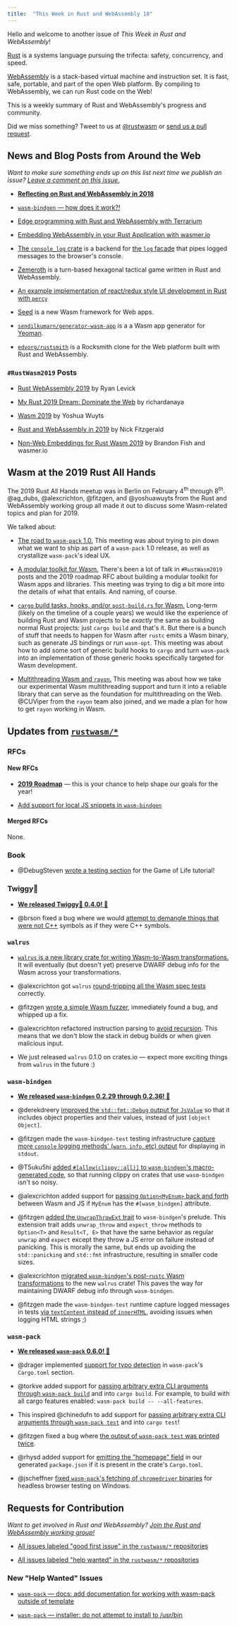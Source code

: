 ```yaml
---
title:  "This Week in Rust and WebAssembly 10"
---
```


Hello and welcome to another issue of *This Week in Rust and WebAssembly*!

[Rust](https://rust-lang.org) is a systems language pursuing the trifecta:
safety, concurrency, and speed.

[WebAssembly](http://webassembly.org) is a stack-based virtual machine and
instruction set. It is fast, safe, portable, and part of the open Web
platform. By compiling to WebAssembly, we can run Rust code on the Web!

This is a weekly summary of Rust and WebAssembly's progress and community.

Did we miss something? Tweet to us at [@rustwasm](https://twitter.com/rustwasm)
or [send us a pull request](https://github.com/rustwasm/rustwasm.github.io).

## News and Blog Posts from Around the Web

*Want to make sure something ends up on this list next time we publish an issue?
[Leave a comment on this issue.](https://github.com/rustwasm/team/issues/79)*

* [**Reflecting on Rust and WebAssembly in
  2018**](https://rustwasm.github.io/2018/12/06/reflecting-on-rust-and-wasm-in-2018.html)

* [`wasm-bindgen` &mdash; how does it
  work?!](http://fitzgeraldnick.com/2018/12/02/wasm-bindgen-how-does-it-work.html)

* [Edge programming with Rust and WebAssembly with
  Terrarium](https://www.fastly.com/blog/edge-programming-rust-web-assembly)

* [Embedding WebAssembly in your Rust Application with
  wasmer.io](https://medium.com/wasmer/executing-webassembly-in-your-rust-application-d5cd32e8ce46)

* [The `console_log` crate](https://github.com/iamcodemaker/console_log) is a
  backend for [the `log` facade](https://crates.io/crates/log) that pipes logged
  messages to the browser's console.

* [Zemeroth](https://ozkriff.itch.io/zemeroth) is a turn-based hexagonal
  tactical game written in Rust and WebAssembly.

* [An example implementation of react/redux style UI development in Rust with
  `percy`](https://github.com/richardanaya/virtual-dom-rs-counter)

* [Seed](https://github.com/David-OConnor/seed) is a new Wasm framework for Web
  apps.

* [`sendilkumarn/generator-wasm-app`](https://github.com/sendilkumarn/generator-wasm-app)
  is a a Wasm app generator for [Yeoman](https://yeoman.io/).

* [`edvorg/rustsmith`](https://github.com/edvorg/rustmith) is a Rocksmith clone
  for the Web platform built with Rust and WebAssembly.

### `#RustWasm2019` Posts

* [Rust WebAssembly 2019](https://blog.ryanlevick.com/posts/rust-wasm-2019/) by
  Ryan Levick

* [My Rust 2019 Dream: Dominate the
  Web](https://www.reddit.com/r/rust/comments/aac8zk/my_rust_2019_dream_dominate_the_web/)
  by richardanaya

* [Wasm 2019](https://blog.yoshuawuyts.com/wasm-2019/) by Yoshua Wuyts

* [Rust and WebAssembly in
  2019](http://fitzgeraldnick.com/2018/12/14/rust-and-webassembly-in-2019.html)
  by Nick Fitzgerald

* [Non-Web Embeddings for Rust Wasm
  2019](https://medium.com/wasmer/non-web-embeddings-for-rust-wasm-2019-7b290e94f81d)
  by Brandon Fish and wasmer.io

## Wasm at the 2019 Rust All Hands

The 2019 Rust All Hands meetup was in Berlin on February 4<sup>th</sup> through
8<sup>th</sup>. @ag_dubs, @alexcrichton, @fitzgen, and @yoshuawuyts from the
Rust and WebAssembly working group all made it out to discuss some Wasm-related
topics and plan for 2019.

We talked about:

* [The road to `wasm-pack`
  1.0.](https://gist.github.com/fitzgen/23a62ebbd67574b9f6f72e5ac8eaeb67#file-road-to-wasm-pack-1-0-md)
  This meeting was about trying to pin down what we want to ship as part of a
  `wasm-pack` 1.0 release, as well as crystallize `wasm-pack`'s ideal UX.

* [A modular toolkit for
  Wasm.](https://gist.github.com/fitzgen/23a62ebbd67574b9f6f72e5ac8eaeb67#file-modular-toolkit-md)
  There's been a lot of talk in `#RustWasm2019` posts and the 2019 roadmap RFC
  about building a modular toolkit for Wasm apps and libraries. This meeting was
  trying to dig a bit more into the details of what that entails. And naming, of
  course.

* [`cargo` build tasks, hooks, and/or `post-build.rs` for
  Wasm.](https://gist.github.com/fitzgen/23a62ebbd67574b9f6f72e5ac8eaeb67#file-cargo-build-hooks-for-wasm-md)
  Long-term (likely on the timeline of a couple years) we would like the
  experience of building Rust and Wasm projects to be *exactly* the same as
  building normal Rust projects: just `cargo build` and that's it. But there is
  a bunch of stuff that needs to happen for Wasm after `rustc` emits a Wasm
  binary, such as generate JS bindings or run `wasm-opt`. This meeting was about
  how to add some sort of generic build hooks to `cargo` and turn `wasm-pack`
  into an implementation of those generic hooks specifically targeted for Wasm
  development.

* [Multithreading Wasm and
  `rayon`.](https://gist.github.com/fitzgen/23a62ebbd67574b9f6f72e5ac8eaeb67#file-wasm-multithreading-and-rayon-md)
  This meeting was about how we take our experimental Wasm multithreading
  support and turn it into a reliable library that can serve as the foundation
  for multithreading on the Web. @CUViper from the `rayon` team also joined, and
  we made a plan for how to get `rayon` working in Wasm.

## Updates from [`rustwasm/*`](https://github.com/rustwasm)

### RFCs

#### New RFCs

* [**2019 Roadmap**](https://github.com/rustwasm/rfcs/pull/7) &mdash; this is
  your chance to help shape our goals for the year!

* [Add support for local JS snippets in `wasm-bindgen`](https://github.com/rustwasm/rfcs/pull/6)

#### Merged RFCs

None.

### Book

* @DebugSteven [wrote a testing
  section](https://github.com/rustwasm/book/pull/137) for the Game of Life
  tutorial!

### Twiggy🌱

* [**We released Twiggy🌱 0.4.0!
  🎉**](https://github.com/rustwasm/twiggy/blob/master/CHANGELOG.md#040)

* @brson fixed a bug where we would [attempt to demangle things that were not
  C++](https://github.com/rustwasm/twiggy/pull/232) symbols as if they were C++
  symbols.

### `walrus`

* [`walrus` is a new library crate for writing Wasm-to-Wasm
  transformations.](https://github.com/rustwasm/walrus) It will eventually (but
  doesn't yet) preserve DWARF debug info for the Wasm across your
  transformations.

* @alexcrichton got `walrus` [round-tripping all the Wasm spec
  tests](https://github.com/rustwasm/walrus/pull/24) correctly.

* @fitzgen [wrote a simple Wasm
  fuzzer](https://github.com/rustwasm/walrus/pull/45), immediately found a bug,
  and whipped up a fix.

* @alexcrichton refactored instruction parsing to [avoid
  recursion](https://github.com/rustwasm/walrus/pull/48). This means that we
  don't blow the stack in debug builds or when given malicious input.

* We just released `walrus` 0.1.0 on crates.io &mdash; expect more exciting
  things from `walrus` in the future :)

### `wasm-bindgen`

* [**We released `wasm-bindgen` 0.2.29 through 0.2.36!
  🎉**](https://github.com/rustwasm/wasm-bindgen/blob/master/CHANGELOG.md#0236)

* @derekdreery [improved the `std::fmt::Debug` output for
  `JsValue`](https://github.com/rustwasm/wasm-bindgen/pull/1161) so that it
  includes object properties and their values, instead of just `[object
  Object]`.

* @fitzgen made the `wasm-bindgen-test` testing infrastructure [capture more
  `console` logging methods' (`warn`, `info`, etc)
  output](https://github.com/rustwasm/wasm-bindgen/pull/1184) for displaying in
  `stdout`.

* @T5uku5hi [added `#[allow(clippy::all)]` to `wasm-bindgen`'s macro-generated
  code,](https://github.com/rustwasm/wasm-bindgen/pull/1207) so that running
  clippy on crates that use `wasm-bindgen` isn't so noisy.

* @alexcrichton added support for [passing `Option<MyEnum>` back and
  forth](https://github.com/rustwasm/wasm-bindgen/pull/1214) between Wasm and JS
  if `MyEnum` has the `#[wasm_bindgen]` attribute.

* @fitzgen [added the `UnwrapThrowExt`
  trait](https://github.com/rustwasm/wasm-bindgen/pull/1219) to `wasm-bindgen`'s
  prelude. This extension trait adds `unwrap_throw` and `expect_throw` methods
  to `Option<T>` and `Result<T, E>` that have the same behavior as regular
  `unwrap` and `expect` except they throw a JS error on failure instead of
  panicking. This is morally the same, but ends up avoiding the `std::panicking`
  and `std::fmt` infrastructure, resulting in smaller code sizes.

* @alexcrichton [migrated `wasm-bindgen`'s post-`rustc` Wasm
  transformations](https://github.com/rustwasm/wasm-bindgen/pull/1237) to the
  new `walrus` crate! This paves the way for maintaining DWARF debug info
  through `wasm-bindgen`.

* @fitzgen made the `wasm-bindgen-test` runtime capture logged messages in tests
  [via `textContent` instead of
  `innerHTML`](https://github.com/rustwasm/wasm-bindgen/pull/1233), avoiding
  issues when logging HTML strings ;)

### `wasm-pack`

* [**We released `wasm-pack`
  0.6.0! 🎉**](https://github.com/rustwasm/wasm-pack/blob/master/CHANGELOG.md#-060)

* @drager implemented [support for typo
  detection](https://github.com/rustwasm/wasm-pack/pull/446) in `wasm-pack`'s
  `Cargo.toml` section.

* @torkve added support for [passing arbitrary extra CLI arguments through
  `wasm-pack build`](https://github.com/rustwasm/wasm-pack/pull/461) and into
  `cargo build`. For example, to build with all cargo features enabled:
  `wasm-pack build -- --all-features`.

* This inspired @chinedufn to add support for [passing arbitrary extra CLI arguments
  through `wasm-pack test`](https://github.com/rustwasm/wasm-pack/pull/530) and
  into `cargo test`!

* @fitzgen fixed a bug where [the output of `wasm-pack test` was printed
  twice](https://github.com/rustwasm/wasm-pack/pull/521).

* @rhysd added support for [emitting the "homepage"
  field](https://github.com/rustwasm/wasm-pack/pull/531) in our generated
  `package.json` if it is present in the crate's `Cargo.toml`.

* @jscheffner [fixed `wasm-pack`'s fetching of `chromedriver`
  binaries](https://github.com/rustwasm/wasm-pack/pull/537) for headless browser
  testing on Windows.

## Requests for Contribution

*Want to get involved in Rust and WebAssembly? [Join the Rust and WebAssembly
working group!][get-involved]*

* [All issues labeled "good first issue" in the `rustwasm/*` repositories](https://github.com/issues?q=is%3Aopen+is%3Aissue+user%3Arustwasm+archived%3Afalse+label%3A%22good+first+issue%22)

* [All issues labeled "help wanted" in the `rustwasm/*` repositories](https://github.com/issues?q=is%3Aopen+is%3Aissue+user%3Arustwasm+archived%3Afalse+label%3A%22help+wanted%22)

### New "Help Wanted" Issues

* [`wasm-pack` &mdash; docs: add documentation for working with wasm-pack
  outside of template](https://github.com/rustwasm/wasm-pack/issues/533)

* [`wasm-pack` &mdash; installer: do not attempt to install to
  /usr/bin](https://github.com/rustwasm/wasm-pack/issues/470)

[get-involved]: https://github.com/rustwasm/team/blob/master/README.md#get-involved

